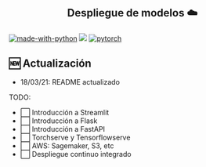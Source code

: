<h2 align="center">
<p>Despliegue de modelos ☁️</p>
</h2>

[![made-with-python](https://img.shields.io/badge/Made%20with-Python-1f425f.svg)](https://www.python.org/)
[![](https://aleen42.github.io/badges/src/docker.svg)](https://www.docker.com/)
[![pytorch](https://img.shields.io/badge/PyTorch-1.7-EE4C2C.svg?style=flat&logo=pytorch)](https://pytorch.org)

## 🆕 Actualización
- 18/03/21: README actualizado

 TODO:
- ⬜️ Introducción a Streamlit
- ⬜️ Introducción a Flask
- ⬜️ Introducción a FastAPI
- ⬜️ Torchserve y Tensorflowserve
- ⬜️ AWS: Sagemaker, S3, etc
- ⬜️ Despliegue continuo integrado
